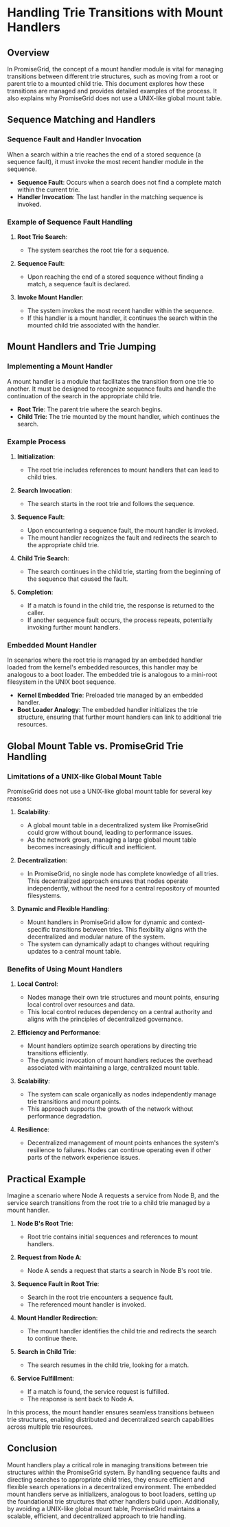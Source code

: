 # Handling Trie Transitions with Mount Handlers

## Overview

In PromiseGrid, the concept of a mount handler module is vital for managing transitions between different trie structures, such as moving from a root or parent trie to a mounted child trie. This document explores how these transitions are managed and provides detailed examples of the process. It also explains why PromiseGrid does not use a UNIX-like global mount table.

## Sequence Matching and Handlers

### Sequence Fault and Handler Invocation

When a search within a trie reaches the end of a stored sequence (a sequence fault), it must invoke the most recent handler module in the sequence.

- **Sequence Fault**: Occurs when a search does not find a complete match within the current trie.
- **Handler Invocation**: The last handler in the matching sequence is invoked.

### Example of Sequence Fault Handling

1. **Root Trie Search**:
   - The system searches the root trie for a sequence.

2. **Sequence Fault**:
   - Upon reaching the end of a stored sequence without finding a match, a sequence fault is declared.

3. **Invoke Mount Handler**:
   - The system invokes the most recent handler within the sequence.
   - If this handler is a mount handler, it continues the search within the mounted child trie associated with the handler.

## Mount Handlers and Trie Jumping

### Implementing a Mount Handler

A mount handler is a module that facilitates the transition from one trie to another. It must be designed to recognize sequence faults and handle the continuation of the search in the appropriate child trie.

- **Root Trie**: The parent trie where the search begins.
- **Child Trie**: The trie mounted by the mount handler, which continues the search.

### Example Process

1. **Initialization**:
   - The root trie includes references to mount handlers that can lead to child tries.

2. **Search Invocation**:
   - The search starts in the root trie and follows the sequence.

3. **Sequence Fault**:
   - Upon encountering a sequence fault, the mount handler is invoked.
   - The mount handler recognizes the fault and redirects the search to the appropriate child trie.

4. **Child Trie Search**:
   - The search continues in the child trie, starting from the beginning of the sequence that caused the fault.

5. **Completion**:
   - If a match is found in the child trie, the response is returned to the caller.
   - If another sequence fault occurs, the process repeats, potentially invoking further mount handlers.

### Embedded Mount Handler

In scenarios where the root trie is managed by an embedded handler loaded from the kernel's embedded resources, this handler may be analogous to a boot loader. The embedded trie is analogous to a mini-root filesystem in the UNIX boot sequence.

- **Kernel Embedded Trie**: Preloaded trie managed by an embedded handler.
- **Boot Loader Analogy**: The embedded handler initializes the trie structure, ensuring that further mount handlers can link to additional trie resources.

## Global Mount Table vs. PromiseGrid Trie Handling

### Limitations of a UNIX-like Global Mount Table

PromiseGrid does not use a UNIX-like global mount table for several key reasons:

1. **Scalability**:
   - A global mount table in a decentralized system like PromiseGrid could grow without bound, leading to performance issues.
   - As the network grows, managing a large global mount table becomes increasingly difficult and inefficient.

2. **Decentralization**:
   - In PromiseGrid, no single node has complete knowledge of all tries. This decentralized approach ensures that nodes operate independently, without the need for a central repository of mounted filesystems.

3. **Dynamic and Flexible Handling**:
   - Mount handlers in PromiseGrid allow for dynamic and context-specific transitions between tries. This flexibility aligns with the decentralized and modular nature of the system.
   - The system can dynamically adapt to changes without requiring updates to a central mount table.

### Benefits of Using Mount Handlers

1. **Local Control**:
   - Nodes manage their own trie structures and mount points, ensuring local control over resources and data.
   - This local control reduces dependency on a central authority and aligns with the principles of decentralized governance.

2. **Efficiency and Performance**:
   - Mount handlers optimize search operations by directing trie transitions efficiently.
   - The dynamic invocation of mount handlers reduces the overhead associated with maintaining a large, centralized mount table.

3. **Scalability**:
   - The system can scale organically as nodes independently manage trie transitions and mount points.
   - This approach supports the growth of the network without performance degradation.

4. **Resilience**:
   - Decentralized management of mount points enhances the system's resilience to failures. Nodes can continue operating even if other parts of the network experience issues.

## Practical Example

Imagine a scenario where Node A requests a service from Node B, and the service search transitions from the root trie to a child trie managed by a mount handler.

1. **Node B's Root Trie**:
   - Root trie contains initial sequences and references to mount handlers.

2. **Request from Node A**:
   - Node A sends a request that starts a search in Node B's root trie.

3. **Sequence Fault in Root Trie**:
   - Search in the root trie encounters a sequence fault.
   - The referenced mount handler is invoked.

4. **Mount Handler Redirection**:
   - The mount handler identifies the child trie and redirects the search to continue there.

5. **Search in Child Trie**:
   - The search resumes in the child trie, looking for a match.

6. **Service Fulfillment**:
   - If a match is found, the service request is fulfilled.
   - The response is sent back to Node A.

In this process, the mount handler ensures seamless transitions between trie structures, enabling distributed and decentralized search capabilities across multiple trie resources.

## Conclusion

Mount handlers play a critical role in managing transitions between trie structures within the PromiseGrid system. By handling sequence faults and directing searches to appropriate child tries, they ensure efficient and flexible search operations in a decentralized environment. The embedded mount handlers serve as initializers, analogous to boot loaders, setting up the foundational trie structures that other handlers build upon. Additionally, by avoiding a UNIX-like global mount table, PromiseGrid maintains a scalable, efficient, and decentralized approach to trie handling.
